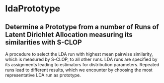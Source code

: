 # ldaPrototype
## Determine a Prototype from a number of Runs of Latent Dirichlet Allocation measuring its similarities with S-CLOP

A procedure to select the LDA run with highest mean pairwise similarity, which is measured by S-CLOP, to all other runs.
LDA runs are specified by its assignments leading to estimators for distribution parameters.
Repeated runs lead to different results, which we encounter by choosing the most representative LDA run as prototype.
